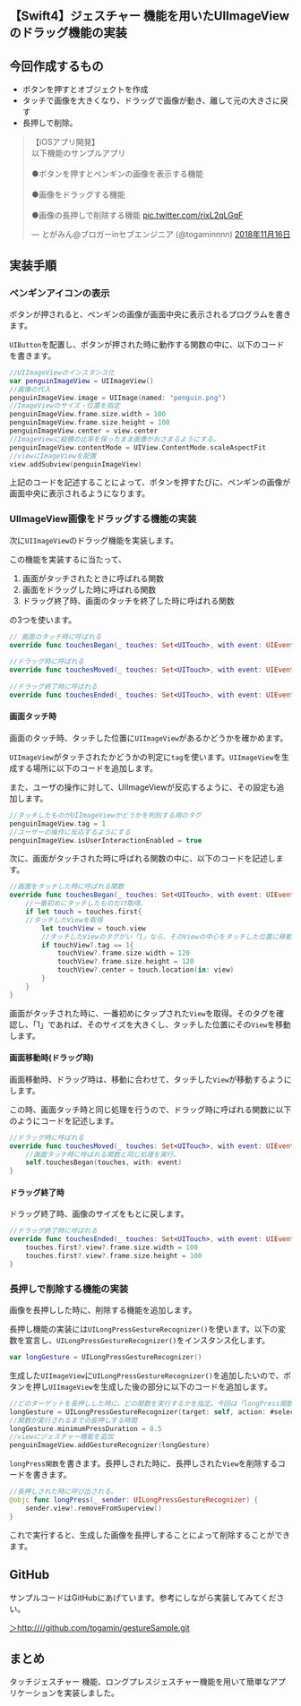 ## 【Swift4】ジェスチャー 機能を用いたUIImageViewのドラッグ機能の実装



<h2>今回作成するもの</h2>

* ボタンを押すとオブジェクトを作成
* タッチで画像を大きくなり、ドラッグで画像が動き、離して元の大きさに戻す
* 長押しで削除。

<blockquote class="twitter-tweet" data-lang="ja"><p lang="ja" dir="ltr">【iOSアプリ開発】<br>以下機能のサンプルアプリ<br><br>●ボタンを押すとペンギンの画像を表示する機能<br><br>●画像をドラッグする機能<br><br>●画像の長押しで削除する機能 <a href="https://t.co/rixL2qLGqF">pic.twitter.com/rixL2qLGqF</a></p>&mdash; とがみん@ブロガーinセブエンジニア (@togaminnnn) <a href="https://twitter.com/togaminnnn/status/1063245502001500161?ref_src=twsrc%5Etfw">2018年11月16日</a></blockquote>
<script async src="https://platform.twitter.com/widgets.js" charset="utf-8"></script>

<h2>実装手順</h2>

<h3>ペンギンアイコンの表示</h3>

ボタンが押されると、ペンギンの画像が画面中央に表示されるプログラムを書きます。

`UIButton`を配置し、ボタンが押された時に動作する関数の中に、以下のコードを書きます。

```swift
//UIImageViewのインスタンス化
var penguinImageView = UIImageView()
//画像の代入
penguinImageView.image = UIImage(named: "penguin.png")
//ImageViewのサイズ・位置を指定
penguinImageView.frame.size.width = 100
penguinImageView.frame.size.height = 100
penguinImageView.center = view.center
//ImageViewに縦横の比率を保ったまま画像がおさまるようにする。
penguinImageView.contentMode = UIView.ContentMode.scaleAspectFit
//viewにImageViewを配置
view.addSubview(penguinImageView)
```

上記のコードを記述することによって、ボタンを押すたびに、ペンギンの画像が画面中央に表示されるようになります。

<h3>UIImageView画像をドラッグする機能の実装</h3>

次に`UIImageView`のドラッグ機能を実装します。

この機能を実装するに当たって、
<ol><li>画面がタッチされたときに呼ばれる関数</li><li>画面をドラッグした時に呼ばれる関数</li><li>ドラッグ終了時、画面のタッチを終了した時に呼ばれる関数</li></ol>

の3つを使います。

```swift
// 画面のタッチ時に呼ばれる
override func touchesBegan(_ touches: Set<UITouch>, with event: UIEvent?) {}
 
//ドラッグ時に呼ばれる
override func touchesMoved(_ touches: Set<UITouch>, with event: UIEvent?) {}
 
//ドラッグ終了時に呼ばれる
override func touchesEnded(_ touches: Set<UITouch>, with event: UIEvent?) {}

```

<h4>画面タッチ時</h4>

画面のタッチ時、タッチした位置に`UIImageView`があるかどうかを確かめます。

`UIImageView`がタッチされたかどうかの判定に`tag`を使います。`UIImageView`を生成する場所に以下のコードを追加します。

また、ユーザの操作に対して、UIImageViewが反応するように、その設定も追加します。

```swift
//タッチしたものがUIImageViewかどうかを判別する用のタグ
penguinImageView.tag = 1
//ユーザーの操作に反応するようにする
penguinImageView.isUserInteractionEnabled = true
```

次に、画面がタッチされた時に呼ばれる関数の中に、以下のコードを記述します。

```swift
//画面をタッチした時に呼ばれる関数
override func touchesBegan(_ touches: Set<UITouch>, with event: UIEvent?) {
	//一番初めにタッチしたものだけ取得。
	if let touch = touches.first{
	//タッチしたViewを取得
    	let touchView = touch.view
       	//タッチしたViewのタグがい「1」なら、そのViewの中心をタッチした位置に移動する。
    	if touchView?.tag == 1{
          	touchView?.frame.size.width = 120
            touchView?.frame.size.height = 120
           	touchView?.center = touch.location(in: view)
       	}
    }
}
```

画面がタッチされた時に、一番初めにタップされた`View`を取得。そのタグを確認し、「1」であれば、そのサイズを大きくし、タッチした位置にその`View`を移動します。

<h4>画面移動時(ドラッグ時)</h4>

画面移動時、ドラッグ時は、移動に合わせて、タッチした`View`が移動するようにします。

この時、画面タッチ時と同じ処理を行うので、ドラッグ時に呼ばれる関数に以下のようにコードを記述します。

```swift
//ドラッグ時に呼ばれる
override func touchesMoved(_ touches: Set<UITouch>, with event: UIEvent?) {
	//画面タッチ時に呼ばれる関数と同じ処理を実行。
    self.touchesBegan(touches, with: event)
}
```

<h4>ドラッグ終了時</h4>

ドラッグ終了時、画像のサイズをもとに戻します。

```swift
//ドラッグ終了時に呼ばれる
override func touchesEnded(_ touches: Set<UITouch>, with event: UIEvent?) {
 	touches.first?.view?.frame.size.width = 100
    touches.first?.view?.frame.size.height = 100
}
```

<h3>長押しで削除する機能の実装</h3>

画像を長押しした時に、削除する機能を追加します。

長押し機能の実装には`UILongPressGestureRecognizer()`を使います。以下の変数を宣言し、`UILongPressGestureRecognizer()`をインスタンス化します。

```swift
var longGesture = UILongPressGestureRecognizer()
```

生成した`UIImageView`に`UILongPressGestureRecognizer()`を追加したいので、ボタンを押し`UIImageView`を生成した後の部分に以下のコードを追加します。

```swift
//どのターゲットを長押しした時に、どの関数を実行するかを指定。今回は「longPress関数」を実行する。
longGesture = UILongPressGestureRecognizer(target: self, action: #selector(ViewController.longPress(_:)))
//関数が実行されるまでの長押しする時間
longGesture.minimumPressDuration = 0.5
//viewにジェスチャー機能を追加
penguinImageView.addGestureRecognizer(longGesture)
```

 `longPress関数`を書きます。長押しされた時に、長押しされた`View`を削除するコードを書きます。



```swift
//長押しされた時に呼び出される。
@objc func longPress(_ sender: UILongPressGestureRecognizer) {
    sender.view!.removeFromSuperview()
}
```

これで実行すると、生成した画像を長押しすることによって削除することができます。

<h2>GitHub</h2>

サンプルコードはGitHubにあげています。参考にしながら実装してみてください。

<a href = "https://github.com/togamin/gestureSample.git">＞http:////github.com/togamin/gestureSample.git</a>


<h2>まとめ</h2>

タッチジェスチャー 機能、ロングプレスジェスチャー機能を用いて簡単なアプリケーションを実装しました。



